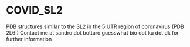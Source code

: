 # COVID_SL2
PDB structures similar to the SL2 in the 5'UTR region of coronavirus (PDB 2L6I)
Contact me at sandro dot bottaro guesswhat bio dot ku dot dk for further information
